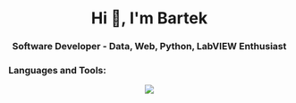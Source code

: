 <h1 align="center">Hi 👋, I'm Bartek</h1>
<h3 align="center">Software Developer - Data, Web, Python, LabVIEW Enthusiast</h3>

<h3 align="left">Languages and Tools:</h3>
<p align="center">
  <a href="https://skillicons.dev">
    <img src="https://skillicons.dev/icons?i=python,django,fastapi,flask,postgres,rabbitmq,redis,docker,linux,aws" />
  </a>
</p>

